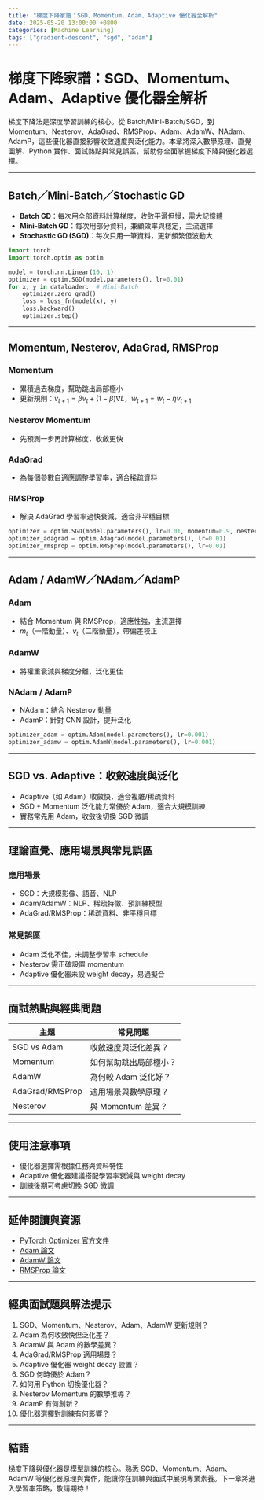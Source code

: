 ```yaml
---
title: "梯度下降家譜：SGD、Momentum、Adam、Adaptive 優化器全解析"
date: 2025-05-20 13:00:00 +0800
categories: [Machine Learning]
tags: ["gradient-descent", "sgd", "adam"]
---
```


# 梯度下降家譜：SGD、Momentum、Adam、Adaptive 優化器全解析

梯度下降法是深度學習訓練的核心。從 Batch/Mini-Batch/SGD，到 Momentum、Nesterov、AdaGrad、RMSProp、Adam、AdamW、NAdam、AdamP，這些優化器直接影響收斂速度與泛化能力。本章將深入數學原理、直覺圖解、Python 實作、面試熱點與常見誤區，幫助你全面掌握梯度下降與優化器選擇。

---

## Batch／Mini-Batch／Stochastic GD

- **Batch GD**：每次用全部資料計算梯度，收斂平滑但慢，需大記憶體
- **Mini-Batch GD**：每次用部分資料，兼顧效率與穩定，主流選擇
- **Stochastic GD (SGD)**：每次只用一筆資料，更新頻繁但波動大

```python
import torch
import torch.optim as optim

model = torch.nn.Linear(10, 1)
optimizer = optim.SGD(model.parameters(), lr=0.01)
for x, y in dataloader:  # Mini-Batch
    optimizer.zero_grad()
    loss = loss_fn(model(x), y)
    loss.backward()
    optimizer.step()
```

---

## Momentum, Nesterov, AdaGrad, RMSProp

### Momentum

- 累積過去梯度，幫助跳出局部極小
- 更新規則：$v_{t+1} = \beta v_t + (1-\beta)\nabla L$，$w_{t+1} = w_t - \eta v_{t+1}$

### Nesterov Momentum

- 先預測一步再計算梯度，收斂更快

### AdaGrad

- 為每個參數自適應調整學習率，適合稀疏資料

### RMSProp

- 解決 AdaGrad 學習率過快衰減，適合非平穩目標

```python
optimizer = optim.SGD(model.parameters(), lr=0.01, momentum=0.9, nesterov=True)
optimizer_adagrad = optim.Adagrad(model.parameters(), lr=0.01)
optimizer_rmsprop = optim.RMSprop(model.parameters(), lr=0.01)
```

---

## Adam / AdamW／NAdam／AdamP

### Adam

- 結合 Momentum 與 RMSProp，適應性強，主流選擇
- $m_t$（一階動量）、$v_t$（二階動量），帶偏差校正

### AdamW

- 將權重衰減與梯度分離，泛化更佳

### NAdam / AdamP

- NAdam：結合 Nesterov 動量
- AdamP：針對 CNN 設計，提升泛化

```python
optimizer_adam = optim.Adam(model.parameters(), lr=0.001)
optimizer_adamw = optim.AdamW(model.parameters(), lr=0.001)
```

---

## SGD vs. Adaptive：收斂速度與泛化

- Adaptive（如 Adam）收斂快，適合複雜/稀疏資料
- SGD + Momentum 泛化能力常優於 Adam，適合大規模訓練
- 實務常先用 Adam，收斂後切換 SGD 微調

---

## 理論直覺、應用場景與常見誤區

### 應用場景

- SGD：大規模影像、語音、NLP
- Adam/AdamW：NLP、稀疏特徵、預訓練模型
- AdaGrad/RMSProp：稀疏資料、非平穩目標

### 常見誤區

- Adam 泛化不佳，未調整學習率 schedule
- Nesterov 需正確設置 momentum
- Adaptive 優化器未設 weight decay，易過擬合

---

## 面試熱點與經典問題

| 主題            | 常見問題               |
| --------------- | ---------------------- |
| SGD vs Adam     | 收斂速度與泛化差異？   |
| Momentum        | 如何幫助跳出局部極小？ |
| AdamW           | 為何較 Adam 泛化好？   |
| AdaGrad/RMSProp | 適用場景與數學原理？   |
| Nesterov        | 與 Momentum 差異？     |

---

## 使用注意事項

* 優化器選擇需根據任務與資料特性
* Adaptive 優化器建議搭配學習率衰減與 weight decay
* 訓練後期可考慮切換 SGD 微調

---

## 延伸閱讀與資源

* [PyTorch Optimizer 官方文件](https://pytorch.org/docs/stable/optim.html)
* [Adam 論文](https://arxiv.org/abs/1412.6980)
* [AdamW 論文](https://arxiv.org/abs/1711.05101)
* [RMSProp 論文](https://www.cs.toronto.edu/~tijmen/csc321/slides/lecture_slides_lec6.pdf)

---

## 經典面試題與解法提示

1. SGD、Momentum、Nesterov、Adam、AdamW 更新規則？
2. Adam 為何收斂快但泛化差？
3. AdamW 與 Adam 的數學差異？
4. AdaGrad/RMSProp 適用場景？
5. Adaptive 優化器 weight decay 設置？
6. SGD 何時優於 Adam？
7. 如何用 Python 切換優化器？
8. Nesterov Momentum 的數學推導？
9. AdamP 有何創新？
10. 優化器選擇對訓練有何影響？

---

## 結語

梯度下降與優化器是模型訓練的核心。熟悉 SGD、Momentum、Adam、AdamW 等優化器原理與實作，能讓你在訓練與面試中展現專業素養。下一章將進入學習率策略，敬請期待！
